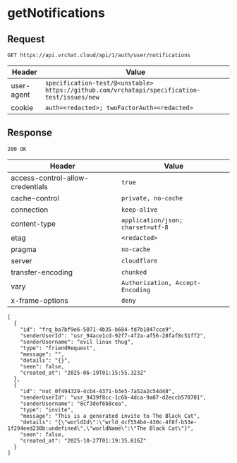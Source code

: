 # getNotifications

## Request
`GET https://api.vrchat.cloud/api/1/auth/user/notifications`

| Header | Value |
| ------ | ----- |
| user-agent | `specification-test/@<unstable> https://github.com/vrchatapi/specification-test/issues/new` |
| cookie | `auth=<redacted>; twoFactorAuth=<redacted>` |


## Response
`200 OK`

| Header | Value |
| ------ | ----- |
| access-control-allow-credentials | `true` |
| cache-control | `private, no-cache` |
| connection | `keep-alive` |
| content-type | `application/json; charset=utf-8` |
| etag | `<redacted>` |
| pragma | `no-cache` |
| server | `cloudflare` |
| transfer-encoding | `chunked` |
| vary | `Authorization, Accept-Encoding` |
| x-frame-options | `deny` |

```jsonc
[
  {
    "id": "frq_ba7bf9e6-5071-4b35-b684-fd7b1047cce9",
    "senderUserId": "usr_94ace1cd-92f7-4f2a-af56-28faf8c51ff2",
    "senderUsername": "evil linux thug",
    "type": "friendRequest",
    "message": "",
    "details": "{}",
    "seen": false,
    "created_at": "2025-06-19T01:15:55.323Z"
  },
  {
    "id": "not_0f494329-4cb4-4371-b3e5-7a52a2c54d48",
    "senderUserId": "usr_9439f8cc-1c6b-4dca-9a07-d2eccb570701",
    "senderUsername": "8cf3def6b8cea",
    "type": "invite",
    "message": "This is a generated invite to The Black Cat",
    "details": "{\"worldId\":\"wrld_4cf554b4-430c-4f8f-b53e-1f294eed230b:undefined\",\"worldName\":\"The Black Cat\"}",
    "seen": false,
    "created_at": "2025-10-27T01:19:35.616Z"
  }
]
```
